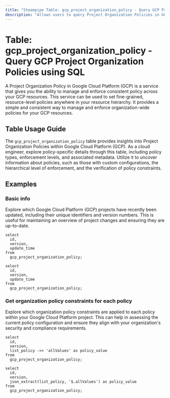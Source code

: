 ```yaml
---
title: "Steampipe Table: gcp_project_organization_policy - Query GCP Project Organization Policies using SQL"
description: "Allows users to query Project Organization Policies in GCP, specifically the policy details, providing insights into organization level policies and their impact on the project."
---
```


# Table: gcp_project_organization_policy - Query GCP Project Organization Policies using SQL

A Project Organization Policy in Google Cloud Platform (GCP) is a service that gives you the ability to manage and enforce consistent policy across your GCP resources. This service can be used to set fine-grained, resource-level policies anywhere in your resource hierarchy. It provides a simple and consistent way to manage and enforce organization-wide policies for your GCP resources.

## Table Usage Guide

The `gcp_project_organization_policy` table provides insights into Project Organization Policies within Google Cloud Platform (GCP). As a cloud engineer, explore policy-specific details through this table, including policy types, enforcement levels, and associated metadata. Utilize it to uncover information about policies, such as those with custom configurations, the hierarchical level of enforcement, and the verification of policy constraints.

## Examples

### Basic info
Explore which Google Cloud Platform (GCP) projects have recently been updated, including their unique identifiers and version numbers. This is useful for maintaining an overview of project changes and ensuring they are up-to-date.

```sql+postgres
select
  id,
  version,
  update_time
from
  gcp_project_organization_policy;
```

```sql+sqlite
select
  id,
  version,
  update_time
from
  gcp_project_organization_policy;
```

### Get organization policy constraints for each policy
Explore which organization policy constraints are applied to each policy within your Google Cloud Platform project. This can help in assessing the current policy configuration and ensure they align with your organization's security and compliance requirements.

```sql+postgres
select
  id,
  version,
  list_policy ->> 'allValues' as policy_value
from
  gcp_project_organization_policy;
```

```sql+sqlite
select
  id,
  version,
  json_extract(list_policy, '$.allValues') as policy_value
from
  gcp_project_organization_policy;
```